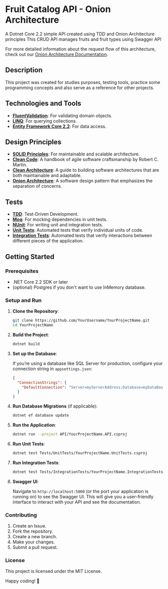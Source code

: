 # Fruit Catalog API - Onion Architecture
A Dotnet Core 2.2 simple API created using TDD and Onion Architecture principles
This CRUD API manages fruits and fruit types using Swagger API

For more detailed information about the request flow of this architecture, check out our [Onion Architecture Documentation](docs/OnionArchitecture.md).


## Description
This project was created for studies purposes, testing tools, practice some programming concepts and also serve as a reference for other projects.


## Technologies and Tools

- [**FluentValidation**](https://fluentvalidation.net/): For validating domain objects.
- [**LINQ**](https://docs.microsoft.com/en-us/dotnet/csharp/programming-guide/concepts/linq/): For querying collections.
- [**Entity Framework Core 2.2**](https://docs.microsoft.com/en-us/ef/core/): For data access.

## Design Principles

- [**SOLID Principles**](https://en.wikipedia.org/wiki/SOLID): For maintainable and scalable architecture.
- [**Clean Code**](https://amzn.to/3xLdpwE): A handbook of agile software craftsmanship by Robert C. Martin.
- [**Clean Architecture**](https://amzn.to/3Ek7ecB): A guide to building software architectures that are both maintainable and adaptable.
- [**Onion Architecture**](https://www.clarity-ventures.com/articles/onion-based-software-architecture): A software design pattern that emphasizes the separation of concerns.



## Tests
- [**TDD**](https://en.wikipedia.org/wiki/Test-driven_development): Test-Driven Development.
- [**Moq**](https://github.com/moq/moq4): For mocking dependencies in unit tests.
- [**NUnit**](https://nunit.org/): For writing unit and integration tests.
- [**Unit Tests**](https://docs.microsoft.com/en-us/dotnet/core/testing/unit-testing-with-dotnet-test): Automated tests that verify individual units of code.
- [**Integration Tests**](https://docs.microsoft.com/en-us/dotnet/core/testing/integration-testing): Automated tests that verify interactions between different pieces of the application.

## Getting Started

### Prerequisites

- .NET Core 2.2 SDK or later
- (optional) Postgres if you don't want to use InMemory database.

### Setup and Run

1. **Clone the Repository**:

    ```bash
    git clone https://github.com/YourUsername/YourProjectName.git
    cd YourProjectName
    ```

2. **Build the Project**:

    ```bash
    dotnet build
    ```

3. **Set up the Database**:
   
   If you’re using a database like SQL Server for production, configure your connection string in `appsettings.json`:
   
    ```json
    {
      "ConnectionStrings": {
        "DefaultConnection": "Server=myServerAddress;Database=myDataBase;User Id=myUsername;Password=myPassword;"
      }
    }
    ```

4. **Run Database Migrations** (if applicable):

    ```bash
    dotnet ef database update
    ```

5. **Run the Application**:

    ```bash
    dotnet run --project API/YourProjectName.API.csproj
    ```

6. **Run Unit Tests**:

    ```bash
    dotnet test Tests/UnitTests/YourProjectName.UnitTests.csproj
    ```

7. **Run Integration Tests**:

    ```bash
    dotnet test Tests/IntegrationTests/YourProjectName.IntegrationTests.csproj
    ```

8. **Swagger UI**:

    Navigate to `http://localhost:5000` (or the port your application is running on) to see the Swagger UI. This will give you a user-friendly interface to interact with your API and see the documentation.


### Contributing

1. Create an Issue.
2. Fork the repository.
3. Create a new branch.
4. Make your changes.
5. Submit a pull request.

### License
This project is licensed under the MIT License.

Happy coding! 🚀

